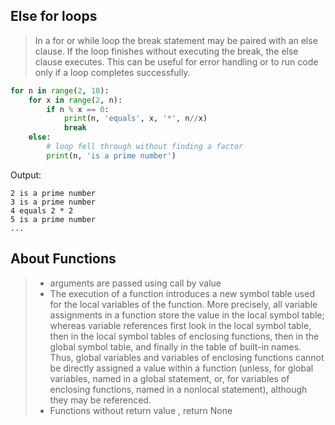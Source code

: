 ## Else for loops
>In a for or while loop the break statement may be paired with an else clause. If the loop finishes without executing the break, the else clause executes. This can be useful for error handling or to run code only if a loop completes successfully.

```python
for n in range(2, 10):
    for x in range(2, n):
        if n % x == 0:
            print(n, 'equals', x, '*', n//x)
            break
    else:
        # loop fell through without finding a factor
        print(n, 'is a prime number')
```

Output:
```
2 is a prime number
3 is a prime number
4 equals 2 * 2
5 is a prime number
...
```

## About Functions
> - arguments are passed using call by value
> - The execution of a function introduces a new symbol table used for the local variables of the function. More precisely, all variable assignments in a function store the value in the local symbol table; whereas variable references first look in the local symbol table, then in the local symbol tables of enclosing functions, then in the global symbol table, and finally in the table of built-in names. Thus, global variables and variables of enclosing functions cannot be directly assigned a value within a function (unless, for global variables, named in a global statement, or, for variables of enclosing functions, named in a nonlocal statement), although they may be referenced.
> - Functions without return value , return None